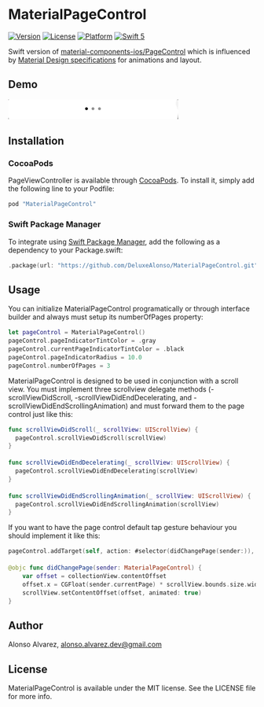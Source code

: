 # MaterialPageControl

[![Version](https://img.shields.io/cocoapods/v/MaterialPageControl.svg?style=flat)](https://cocoapods.org/pods/MaterialPageControl)
[![License](https://img.shields.io/cocoapods/l/MaterialPageControl.svg?style=flat)](https://cocoapods.org/pods/MaterialPageControl)
[![Platform](https://img.shields.io/cocoapods/p/MaterialPageControl.svg?style=flat)](https://cocoapods.org/pods/MaterialPageControl)
[![Swift 5](https://img.shields.io/badge/Swift-5-orange.svg?style=flat)](https://developer.apple.com/swift/)

Swift version of  [material-components-ios/PageControl](https://github.com/material-components/material-components-ios/tree/develop/components/PageControl) which is influenced by [Material Design specifications](https://material.io/develop/ios/components/page-controls/) for animations and layout.

## Demo

![](Demo.gif)

## Installation

### CocoaPods

PageViewController is available through [CocoaPods](http://cocoapods.org). To install
it, simply add the following line to your Podfile:

```ruby
pod "MaterialPageControl"
```

### Swift Package Manager

To integrate using [Swift Package Manager](https://swift.org/package-manager/), add the following as a dependency to your Package.swift:

```Swift
.package(url: "https://github.com/DeluxeAlonso/MaterialPageControl.git", .upToNextMajor(from: "1.0.0"))
```

## Usage

You can initialize MaterialPageControl programatically or through interface builder and always must setup its numberOfPages property:

```swift
let pageControl = MaterialPageControl()
pageControl.pageIndicatorTintColor = .gray
pageControl.currentPageIndicatorTintColor = .black
pageControl.pageIndicatorRadius = 10.0
pageControl.numberOfPages = 3
```

MaterialPageControl is designed to be used in conjunction with a scroll view. You must implement three scrollview delegate methods (-scrollViewDidScroll, -scrollViewDidEndDecelerating, and -scrollViewDidEndScrollingAnimation) and must forward them to the page control just like this:

```swift
func scrollViewDidScroll(_ scrollView: UIScrollView) {
  pageControl.scrollViewDidScroll(scrollView)
}

func scrollViewDidEndDecelerating(_ scrollView: UIScrollView) {
  pageControl.scrollViewDidEndDecelerating(scrollView)
}

func scrollViewDidEndScrollingAnimation(_ scrollView: UIScrollView) {
  pageControl.scrollViewDidEndScrollingAnimation(scrollView)
}
```

If you want to have the page control default tap gesture behaviour you should implement it like this:

```swift
pageControl.addTarget(self, action: #selector(didChangePage(sender:)), for: .valueChanged)

@objc func didChangePage(sender: MaterialPageControl) {
    var offset = collectionView.contentOffset
    offset.x = CGFloat(sender.currentPage) * scrollView.bounds.size.width
    scrollView.setContentOffset(offset, animated: true)
}
```

## Author

Alonso Alvarez, alonso.alvarez.dev@gmail.com

## License

MaterialPageControl is available under the MIT license. See the LICENSE file for more info.
